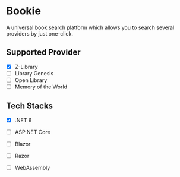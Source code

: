 # Bookie

A universal book search platform which allows you to search several providers by just one-click.

## Supported Provider

- [x] Z-Library
- [ ] Library Genesis
- [ ] Open Library
- [ ] Memory of the World

## Tech Stacks

- [x] .NET 6
- [ ] ASP.NET Core
- [ ] Blazor
- [ ] Razor
- [ ] WebAssembly

